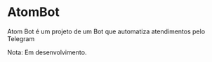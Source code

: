 # AtomBot
 Atom Bot é um projeto de um Bot que automatiza atendimentos pelo Telegram

Nota: Em desenvolvimento.
